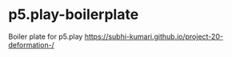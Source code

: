 # p5.play-boilerplate
Boiler plate for p5.play
https://subhi-kumari.github.io/project-20-deformation-/
